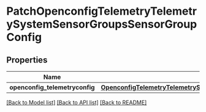 # PatchOpenconfigTelemetryTelemetrySystemSensorGroupsSensorGroupConfig

## Properties
Name | Type | Description | Notes
------------ | ------------- | ------------- | -------------
**openconfig_telemetryconfig** | [**OpenconfigTelemetryTelemetrySystemOpenconfigtelemetrytelemetrysystemSensorgroupsConfig**](OpenconfigTelemetryTelemetrySystemOpenconfigtelemetrytelemetrysystemSensorgroupsConfig.md) |  | [optional] 

[[Back to Model list]](../README.md#documentation-for-models) [[Back to API list]](../README.md#documentation-for-api-endpoints) [[Back to README]](../README.md)


